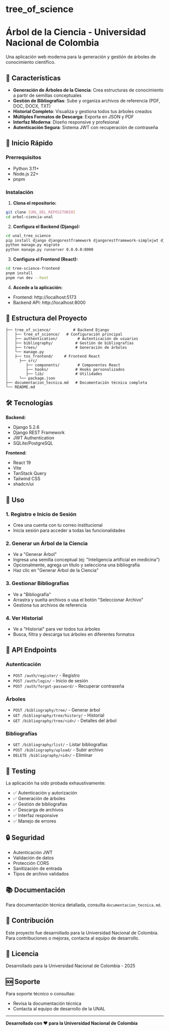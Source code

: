 # tree_of_science
# Árbol de la Ciencia - Universidad Nacional de Colombia

Una aplicación web moderna para la generación y gestión de árboles de conocimiento científico.

## 🌟 Características

- **Generación de Árboles de la Ciencia**: Crea estructuras de conocimiento a partir de semillas conceptuales
- **Gestión de Bibliografías**: Sube y organiza archivos de referencia (PDF, DOC, DOCX, TXT)
- **Historial Completo**: Visualiza y gestiona todos tus árboles creados
- **Múltiples Formatos de Descarga**: Exporta en JSON y PDF
- **Interfaz Moderna**: Diseño responsive y profesional
- **Autenticación Segura**: Sistema JWT con recuperación de contraseña

## 🚀 Inicio Rápido

### Prerrequisitos

- Python 3.11+
- Node.js 22+
- pnpm

### Instalación

1. **Clona el repositorio:**
```bash
git clone [URL_DEL_REPOSITORIO]
cd arbol-ciencia-unal
```

2. **Configura el Backend (Django):**
```bash
cd unal_tree_science
pip install django djangorestframework djangorestframework-simplejwt django-cors-headers
python manage.py migrate
python manage.py runserver 0.0.0.0:8000
```

3. **Configura el Frontend (React):**
```bash
cd tree-science-frontend
pnpm install
pnpm run dev --host
```

4. **Accede a la aplicación:**
- Frontend: http://localhost:5173
- Backend API: http://localhost:8000

## 📁 Estructura del Proyecto

```
├── tree_of_science/          # Backend Django
│   ├── tree_of_science/   # Configuración principal
│   ├── authentication/         # Autenticación de usuarios
│   ├── bibliography/          # Gestión de bibliografías
│   ├── trees/                 # Generación de árboles
│   └── manage.py
│   ├── tos_frontend/     # Frontend React
│     ├── src/
│        ├── components/        # Componentes React
│        ├── hooks/            # Hooks personalizados
│        ├── lib/              # Utilidades
│     └── package.json
├── documentacion_tecnica.md   # Documentación técnica completa
└── README.md
```

## 🛠 Tecnologías

**Backend:**
- Django 5.2.6
- Django REST Framework
- JWT Authentication
- SQLite/PostgreSQL

**Frontend:**
- React 19
- Vite
- TanStack Query
- Tailwind CSS
- shadcn/ui

## 📖 Uso

### 1. Registro e Inicio de Sesión
- Crea una cuenta con tu correo institucional
- Inicia sesión para acceder a todas las funcionalidades

### 2. Generar un Árbol de la Ciencia
- Ve a "Generar Árbol"
- Ingresa una semilla conceptual (ej: "Inteligencia artificial en medicina")
- Opcionalmente, agrega un título y selecciona una bibliografía
- Haz clic en "Generar Árbol de la Ciencia"

### 3. Gestionar Bibliografías
- Ve a "Bibliografía"
- Arrastra y suelta archivos o usa el botón "Seleccionar Archivo"
- Gestiona tus archivos de referencia

### 4. Ver Historial
- Ve a "Historial" para ver todos tus árboles
- Busca, filtra y descarga tus árboles en diferentes formatos

## 🔧 API Endpoints

### Autenticación
- `POST /auth/register/` - Registro
- `POST /auth/login/` - Inicio de sesión
- `POST /auth/forgot-password/` - Recuperar contraseña

### Árboles
- `POST /bibliography/tree/` - Generar árbol
- `GET /bibliography/tree/history/` - Historial
- `GET /bibliography/tree/<id>/` - Detalles del árbol

### Bibliografías
- `GET /bibliography/list/` - Listar bibliografías
- `POST /bibliography/upload/` - Subir archivo
- `DELETE /bibliography/<id>/` - Eliminar

## 🧪 Testing

La aplicación ha sido probada exhaustivamente:

- ✅ Autenticación y autorización
- ✅ Generación de árboles
- ✅ Gestión de bibliografías
- ✅ Descarga de archivos
- ✅ Interfaz responsive
- ✅ Manejo de errores

## 🔒 Seguridad

- Autenticación JWT
- Validación de datos
- Protección CORS
- Sanitización de entrada
- Tipos de archivo validados

## 📚 Documentación

Para documentación técnica detallada, consulta `documentacion_tecnica.md`.

## 🤝 Contribución

Este proyecto fue desarrollado para la Universidad Nacional de Colombia. Para contribuciones o mejoras, contacta al equipo de desarrollo.

## 📄 Licencia

Desarrollado para la Universidad Nacional de Colombia - 2025

## 🆘 Soporte

Para soporte técnico o consultas:
- Revisa la documentación técnica
- Contacta al equipo de desarrollo de la UNAL

---

**Desarrollado con ❤️ para la Universidad Nacional de Colombia**


